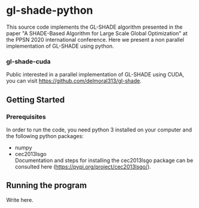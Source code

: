 # gl-shade-python
This source code implements the GL-SHADE algorithm presented in the paper "A SHADE-Based Algorithm for Large Scale Global Optimization" at the PPSN 2020 international conference. Here we present a non parallel implementation of GL-SHADE using python.

### gl-shade-cuda
Public interested in a parallel implementation of GL-SHADE using CUDA, you can visit https://github.com/delmoral313/gl-shade. 

## Getting Started

### Prerequisites
In order to run the code, you need python 3 installed on your computer and the following python packages: 
- numpy 
- cec2013lsgo  
Documentation and steps for installing the cec2013lsgo package can be consulted here (https://pypi.org/project/cec2013lsgo/).

## Running the program 
Write here. 
